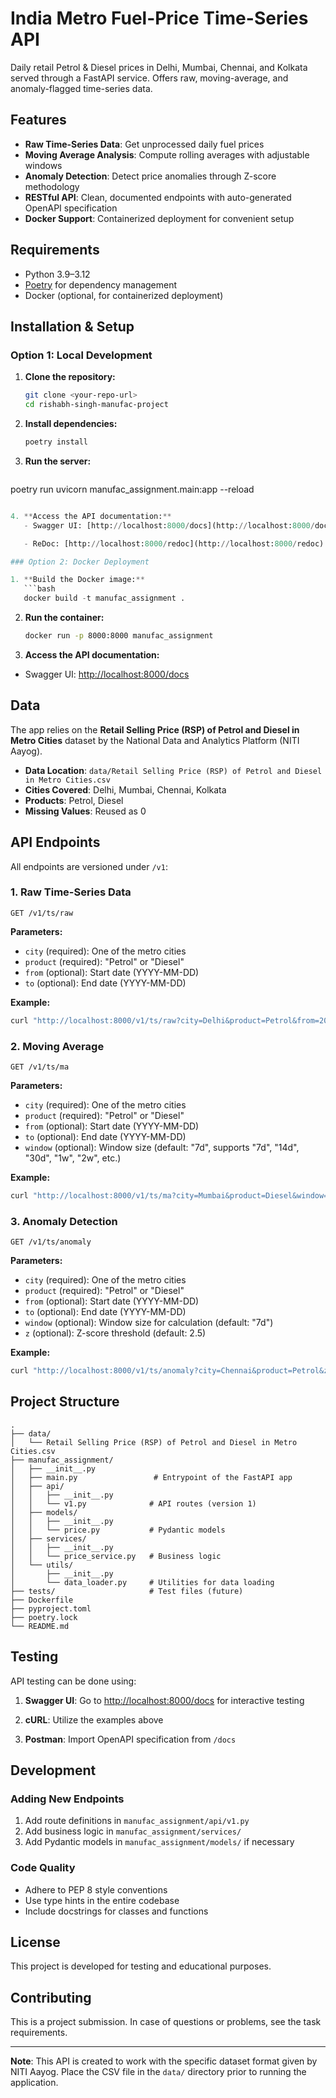 # India Metro Fuel-Price Time-Series API

Daily retail Petrol & Diesel prices in Delhi, Mumbai, Chennai, and Kolkata served through a FastAPI service. Offers raw, moving-average, and anomaly-flagged time-series data.

## Features

- **Raw Time-Series Data**: Get unprocessed daily fuel prices
- **Moving Average Analysis**: Compute rolling averages with adjustable windows
- **Anomaly Detection**: Detect price anomalies through Z-score methodology
- **RESTful API**: Clean, documented endpoints with auto-generated OpenAPI specification
- **Docker Support**: Containerized deployment for convenient setup

## Requirements

- Python 3.9–3.12
- [Poetry](https://python-poetry.org/) for dependency management
- Docker (optional, for containerized deployment)

## Installation & Setup

### Option 1: Local Development

1. **Clone the repository:**
   ```bash
   git clone <your-repo-url>
   cd rishabh-singh-manufac-project
   ```

2. **Install dependencies:**
   ```bash
   poetry install
   ```

3. **Run the server:**
   ```bash
poetry run uvicorn manufac_assignment.main:app --reload
```python

4. **Access the API documentation:**
   - Swagger UI: [http://localhost:8000/docs](http://localhost:8000/docs)

   - ReDoc: [http://localhost:8000/redoc](http://localhost:8000/redoc)

### Option 2: Docker Deployment

1. **Build the Docker image:**
   ```bash
   docker build -t manufac_assignment .
   ```

2. **Run the container:**
   ```bash
   docker run -p 8000:8000 manufac_assignment
   ```

3. **Access the API documentation:**
- Swagger UI: [http://localhost:8000/docs](http://localhost:8000/docs)

## Data

The app relies on the **Retail Selling Price (RSP) of Petrol and Diesel in Metro Cities** dataset by the National Data and Analytics Platform (NITI Aayog).

- **Data Location**: `data/Retail Selling Price (RSP) of Petrol and Diesel in Metro Cities.csv`
- **Cities Covered**: Delhi, Mumbai, Chennai, Kolkata
- **Products**: Petrol, Diesel
- **Missing Values**: Reused as 0

## API Endpoints

All endpoints are versioned under `/v1`:

### 1. Raw Time-Series Data
```http
GET /v1/ts/raw
```
**Parameters:**
- `city` (required): One of the metro cities
- `product` (required): "Petrol" or "Diesel"
- `from` (optional): Start date (YYYY-MM-DD)
- `to` (optional): End date (YYYY-MM-DD)

**Example:**
```bash
curl "http://localhost:8000/v1/ts/raw?city=Delhi&product=Petrol&from=2023-01-01&to=2023-01-31"
```

### 2. Moving Average
```http
GET /v1/ts/ma
```
**Parameters:**
- `city` (required): One of the metro cities
- `product` (required): "Petrol" or "Diesel"
- `from` (optional): Start date (YYYY-MM-DD)
- `to` (optional): End date (YYYY-MM-DD)
- `window` (optional): Window size (default: "7d", supports "7d", "14d", "30d", "1w", "2w", etc.)

**Example:**
```bash
curl "http://localhost:8000/v1/ts/ma?city=Mumbai&product=Diesel&window=14d"
```

### 3. Anomaly Detection
```http
GET /v1/ts/anomaly
```
**Parameters:**
- `city` (required): One of the metro cities
- `product` (required): "Petrol" or "Diesel"
- `from` (optional): Start date (YYYY-MM-DD)
- `to` (optional): End date (YYYY-MM-DD)
- `window` (optional): Window size for calculation (default: "7d")
- `z` (optional): Z-score threshold (default: 2.5)

**Example:**
```bash
curl "http://localhost:8000/v1/ts/anomaly?city=Chennai&product=Petrol&z=3.0&window=30d"
```

## Project Structure

```
.
├── data/
│   └── Retail Selling Price (RSP) of Petrol and Diesel in Metro Cities.csv
├── manufac_assignment/
│   ├── __init__.py
│   ├── main.py                 # Entrypoint of the FastAPI app
│   ├── api/
│   │   ├── __init__.py
│   │   └── v1.py              # API routes (version 1)
│   ├── models/
│   │   ├── __init__.py
│   │   └── price.py           # Pydantic models
│   ├── services/
│   │   ├── __init__.py
│   │   └── price_service.py   # Business logic
│   └── utils/
│       ├── __init__.py
│       └── data_loader.py     # Utilities for data loading
├── tests/                     # Test files (future)
├── Dockerfile
├── pyproject.toml
├── poetry.lock
└── README.md
```

## Testing

API testing can be done using:

1. **Swagger UI**: Go to [http://localhost:8000/docs](http://localhost:8000/docs) for interactive testing

2. **cURL**: Utilize the examples above

3. **Postman**: Import OpenAPI specification from `/docs`

## Development

### Adding New Endpoints

1. Add route definitions in `manufac_assignment/api/v1.py`
2. Add business logic in `manufac_assignment/services/`
3. Add Pydantic models in `manufac_assignment/models/` if necessary

### Code Quality

- Adhere to PEP 8 style conventions
- Use type hints in the entire codebase
- Include docstrings for classes and functions

## License

This project is developed for testing and educational purposes.

## Contributing

This is a project submission. In case of questions or problems, see the task requirements.

---

**Note**: This API is created to work with the specific dataset format given by NITI Aayog. Place the CSV file in the `data/` directory prior to running the application.